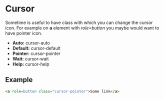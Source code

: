 # Cursor

Sometime is useful to have class with which you can change the cursor icon. For example on **a** element with *role=button* you maybe would want to have pointer icon.

- **Auto:** cursor-auto
- **Default:** cursor-default
- **Pointer:** cursor-pointer
- **Wait:** cursor-wait
- **Help:** cursor-help

## Example
````Html
<a role=button class="cursor-pointer">Some link</a>
````
